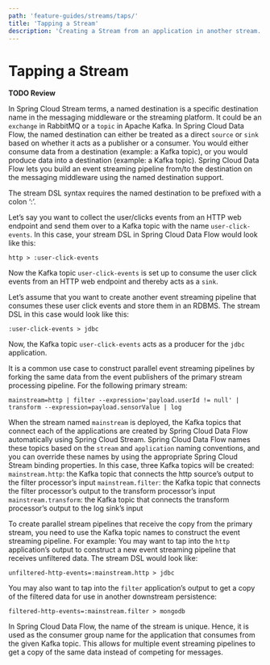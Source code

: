 ```yaml
---
path: 'feature-guides/streams/taps/'
title: 'Tapping a Stream'
description: 'Creating a Stream from an application in another stream..'
---
```


# Tapping a Stream

**TODO Review**

In Spring Cloud Stream terms, a named destination is a specific destination name in the messaging middleware or the streaming platform.
It could be an `exchange` in RabbitMQ or a `topic` in Apache Kafka.
In Spring Cloud Data Flow, the named destination can either be treated as a direct `source` or `sink` based on whether it acts as a publisher or a consumer.
You would either consume data from a destination (example: a Kafka topic), or you would produce data into a destination (example: a Kafka topic).
Spring Cloud Data Flow lets you build an event streaming pipeline from/to the destination on the messaging middleware using the named destination support.

The stream DSL syntax requires the named destination to be prefixed with a colon ‘:’.

Let’s say you want to collect the user/clicks events from an HTTP web endpoint and send them over to a Kafka topic with the name `user-click-events`.
In this case, your stream DSL in Spring Cloud Data Flow would look like this:

```
http > :user-click-events
```

Now the Kafka topic `user-click-events` is set up to consume the user click events from an HTTP web endpoint and thereby acts as a `sink`.

Let’s assume that you want to create another event streaming pipeline that consumes these user click events and store them in an RDBMS.
The stream DSL in this case would look like this:

```
:user-click-events > jdbc
```

Now, the Kafka topic `user-click-events` acts as a producer for the `jdbc` application.

It is a common use case to construct parallel event streaming pipelines by forking the same data from the event publishers of the primary stream processing pipeline.
For the following primary stream:

```
mainstream=http | filter --expression='payload.userId != null' | transform --expression=payload.sensorValue | log
```

When the stream named `mainstream` is deployed, the Kafka topics that connect each of the applications are created by Spring Cloud Data Flow automatically using Spring Cloud Stream.
Spring Cloud Data Flow names these topics based on the `stream` and `application` naming conventions, and you can override these names by using the appropriate Spring Cloud Stream binding properties.
In this case, three Kafka topics will be created:
`mainstream.http`: the Kafka topic that connects the http source’s output to the filter processor’s input
`mainstream.filter`: the Kafka topic that connects the filter processor’s output to the transform processor’s input
`mainstream.transform`: the Kafka topic that connects the transform processor’s output to the log sink’s input

To create parallel stream pipelines that receive the copy from the primary stream, you need to use the Kafka topic names to construct the event streaming pipeline. For example:
You may want to tap into the `http` application’s output to construct a new event streaming pipeline that receives unfiltered data. The stream DSL would look like:

```
unfiltered-http-events=:mainstream.http > jdbc
```

You may also want to tap into the `filter` application’s output to get a copy of the filtered data for use in another downstream persistence:

```
filtered-http-events=:mainstream.filter > mongodb
```

In Spring Cloud Data Flow, the name of the stream is unique.
Hence, it is used as the consumer group name for the application that consumes from the given Kafka topic.
This allows for multiple event streaming pipelines to get a copy of the same data instead of competing for messages.
